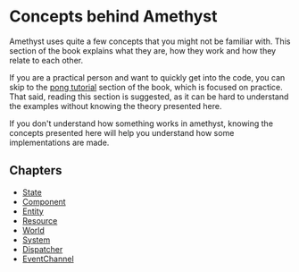 # Concepts behind Amethyst

Amethyst uses quite a few concepts that you might not be familiar with.
This section of the book explains what they are, how they work and
how they relate to each other.

If you are a practical person and want to quickly get into the code, you can skip to the [pong tutorial][pt]
section of the book, which is focused on practice. 
That said, reading this section is suggested, as it can be hard to understand the examples without knowing the theory presented here.

If you don't understand how something works in amethyst, knowing the concepts presented here will help you understand how some implementations are made.

[pt]: ../pong-tutorial.html

## Chapters
* [State][st]
* [Component][comp]
* [Entity][ent]
* [Resource][res]
* [World][world]
* [System][sys]
* [Dispatcher][dispatch]
* [EventChannel][evc]

[st]: ./state.html
[comp]: ./component.html
[ent]: ./entity.html
[res]: ./resource.html
[world]: ./world.html
[sys]: ./system.html
[dispatch]: ./dispatcher.html
[evc]: ./event-channel.html
